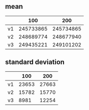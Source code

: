 ## mean
| |100|200|
|---|---|---|
|v1|245733865|245734865|
|v2|248689774|248677940|
|v3|249435221|249101202|
## standard deviation
| |100|200|
|---|---|---|
|v1|23653|27663|
|v2|15782|15770|
|v3|8981|12254|
